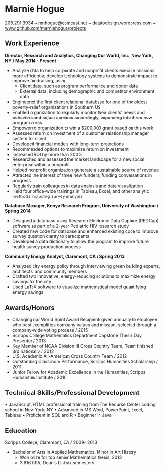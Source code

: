 Marnie Hogue
===============

206.291.3934 ~ mnhogue@comcast.net ~ datatodesign.wordpress.com ~ www.github.com/marniehogue/projects

Work Experience
-------------------------
**Director, Research and Analytics, Changing Our World, Inc., New York, NY / May 2014 - Present**

* Analyze data to help corporate and nonprofit clients execute missions more efficiently; develop technology systems to demonstrate impact to improve fundraising, using 
  * Client data, such as program performance and donor data
  * External data, including demographic and competitor environment data
*	Engineered the first client relational database for one of the oldest poverty-relief organizations in Southern US
  *	Enabled organization to regularly monitor their clients’ needs and behaviors and adjust services accordingly, expanding into three new program areas
  *	Empowered organization to win a $200,000 grant based on this work 
*	Assessed return on investment of a customer relationship manager system for client
  *	Developed financial models with long-term projections
  *	Recommended options to maximize return on investment
  *	Increased ROI by more than 200%
*	Researched and assessed the market landscape for a new social enterprise within a nonprofit
  * Helped nonprofit organization generate a sustainable source of revenue
  * Attracted the interest of three new funders; funding conversations in progress
*	Regularly train colleagues in data analysis and data visualization
  *	Held four office-wide trainings in Tableau, Excel, and other analytic methods including survey analysis

**Database Manager, Kenya Research Program, University of Washington / Spring 2014**
  * Designed a database using Research Electronic Data Capture (REDCap) software as part of a 2-year
Pediatric HIV research study 
  * Created new code for database and enhanced existing code to improve survey question clarity to participants 
  * Developed a data dictionary to allow the program to improve future health survey production process

**Community Energy Analyst, Claremont, CA / Spring 2013**
  * Analyzed city energy policy through interviewing green building experts, architects, and community members 
  * Crafted two innovative, energy-reducing solutions to maximize energy savings for the city
  * Used LaTeX software to visualize mathematical model quantifying energy savings


Awards/Honors 
-------------------------
* Changing our World Spirit Award Recipient: given annually to employee who best exemplifies company 
values and mission, selected through a company-wide voting process / 2015
* Scripps College Mathematics Department Capstone Thesis Day Presenter / 2013
* Key Member of NCAA Division III Cross Country Team, Team finished 3rd nationally / 2012
* U.S. Academic All-American Cross Country Team / 2012
* Outstanding Classroom Performance, Scripps Humanities Scholarship / 2011
* Junior Fellow for Academic Excellence in the Humanities, Scripps Humanities Institute / 2010


Technical Skills/Professional Development
-----------------

•	JavaScript, HTML professional training from The Recurse Center coding school in New York, NY 
•	Advanced in MS Word, PowerPoint, Excel, Tableau
•	Proficient in SQL and R
•	Beginner in Java

Education
----------------------------
Scripps College, Claremont, CA / 2009- 2013
* Bachelor of Arts in Applied Mathematics, Minor in Art History 
  * Won prize for top senior Mathematics thesis, 2013
  *	3.616 GPA, Dean’s List six semesters

